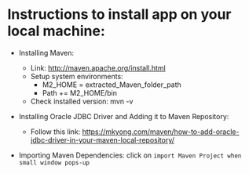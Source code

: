 # Instructions to install app on your local machine:

  * Installing Maven:
    * Link: http://maven.apache.org/install.html
    * Setup system environments:
      * M2_HOME = extracted_Maven_folder_path
      * Path += M2_HOME/bin
    * Check installed version: mvn -v
    
  * Installing Oracle JDBC Driver and Adding it to Maven Repository:
    * Follow this link: https://mkyong.com/maven/how-to-add-oracle-jdbc-driver-in-your-maven-local-repository/
    
  * Importing Maven Dependencies: click on `import Maven Project when small window pops-up`
